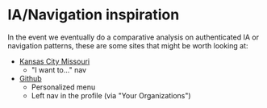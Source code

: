 # IA/Navigation inspiration

In the event we eventually do a comparative analysis on authenticated IA or navigation patterns, these are some sites that might be worth looking at:

- [Kansas City Missouri](https://www.kcmo.gov/home)
  - "I want to..." nav
- [Github](https://github.com/)
  - Personalized menu
  - Left nav in the profile (via "Your Organizations")
